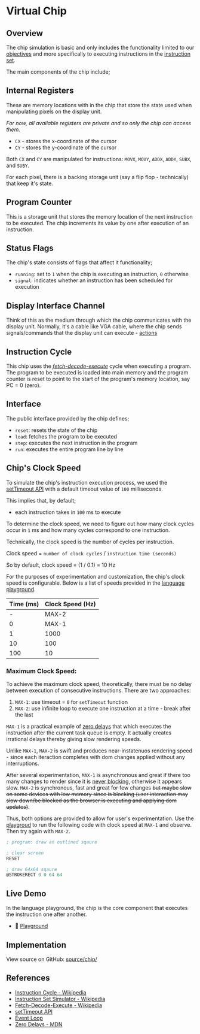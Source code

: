 # Virtual Chip

## Overview

The chip simulation is basic and only includes the functionality limited to our
[objectives](./index.md#objectives) and more specifically to executing instructions in the [instruction set](./isa.md#instruction-set).

The main components of the chip include;

## Internal Registers

These are memory locations with in the chip that store the state used when
manipulating pixels on the display unit.

_For now, all available registers are private and so only the chip can access
them._

-   `CX` - stores the x-coordinate of the cursor
-   `CY` - stores the y-coordinate of the cursor

Both `CX` and `CY` are manipulated for instructions: `MOVX`, `MOVY`, `ADDX`,
`ADDY`, `SUBX`, and `SUBY`.

For each pixel, there is a backing storage unit (say a flip flop - technically)
that keep it's state.

## Program Counter

This is a storage unit that stores the memory location of the next instruction
to be executed. The chip increments its value by one after execution of an
instruction.

## Status Flags

The chip's state consists of flags that affect it functionality;

-   `running`: set to `1` when the chip is executing an instruction, `0`
    otherwise
-   `signal`: indicates whether an instruction has been scheduled for execution

## Display Interface Channel

Think of this as the medium through which the chip communicates with the display
unit. Normally, it's a cable like VGA cable, where the chip sends
signals/commands that the display unit can execute -
[actions](./display.md#actions)

## Instruction Cycle

This chip uses the
[_fetch-decode-execute_](https://wikipedia.org/wiki/Instruction_cycle) cycle
when executing a program. The program to be executed is loaded into main memory
and the program counter is reset to point to the start of the program's memory
location, say PC = 0 (zero).

## Interface

The public interface provided by the chip defines;

-   `reset`: resets the state of the chip
-   `load`: fetches the program to be executed
-   `step`: executes the next instruction in the program
-   `run`: executes the entire program line by line

## Chip's Clock Speed

To simulate the chip's instruction execution process, we used the
[setTimeout API](https://developer.mozilla.org/docs/Web/API/Window/setTimeout)
with a default timeout value of `100` milliseconds.

This implies that, by default;

-   each instruction takes in `100` ms to execute

To determine the clock speed, we need to figure out how many clock cycles occur
in `1` ms and how many cycles correspond to one instruction.

Technically, the clock speed is the number of cycles per instruction.

Clock speed = `number of clock cycles` / `instruction time (seconds)`

So by default, clock speed = (1 / 0.1) = 10 Hz

For the purposes of experimentation and customization, the chip's clock speed is
configurable. Below is a list of speeds provided in the
[language playground](../app/index.html).

| **Time (ms)** | **Clock Speed (Hz)** |
| ------------- | -------------------- |
| -             | MAX-2                |
| 0             | MAX-1                |
| 1             | 1000                 |
| 10            | 100                  |
| 100           | 10                   |

### Maximum Clock Speed:

To achieve the maximum clock speed, theoretically, there must be no delay
between execution of consecutive instructions. There are two approaches:

1. `MAX-1`: use timeout = `0` for `setTimeout` function
2. `MAX-2`: use infinite loop to execute one instruction at a time - break after
   the last

`MAX-1` is a practical example of
[zero delays](https://developer.mozilla.org/docs/Web/JavaScript/Event_loop#zero_delays)
that which executes the instruction after the current task queue is empty. It
actually creates irrational delays thereby giving slow rendering speeds.

Unlike `MAX-1`, `MAX-2` is swift and produces near-instatenuos rendering speed -
since each iteraction completes with dom changes applied without any
interruptions.

After several experimentation, `MAX-1` is asynchronous and great if there too
many changes to render since it is
[never blocking](https://developer.mozilla.org/docs/Web/JavaScript/Event_loop#never_blocking),
otherwise it appears slow. `MAX-2` is synchronous, fast and great for few
changes ~~but maybe slow on some devices with low memory since is blocking (user
interaction may slow down/be blocked as the browser is executing and applying
dom updates)~~.

Thus, both options are provided to allow for user's experimentation. Use the
[playgroud](../app/index.html) to run the following
code with clock speed at `MAX-1` and observe. Then try again with `MAX-2`.

```asm
; program: draw an outlined sqaure

; clear screen
RESET

; draw 64x64 sqaure
@STROKERECT 0 0 64 64
```

## Live Demo

In the language playground, the chip is the core component that executes the
instruction one after another.

-   🚀 [Playground](../demo/index.md)

## Implementation

View source on GitHub:
[source/chip/](https://github.com/henryhale/pixsim/blob/master/source/chip/)

## References

-   [Instruction Cycle - Wikipedia](https://wikipedia.org/wiki/Instruction_cycle)
-   [Instruction Set Simulator - Wikipedia](https://wikipedia.org/wiki/Instruction_set_simulator)
-   [Fetch-Decode-Execute - Wikipedia](https://wikipedia.org/wiki/Instruction_cycle)
-   [setTimeout API](https://developer.mozilla.org/docs/Web/API/Window/setTimeout)
-   [Event Loop](https://developer.mozilla.org/docs/Web/JavaScript/Event_loop)
-   [Zero Delays - MDN](https://developer.mozilla.org/docs/Web/JavaScript/Event_loop#zero_delays)
